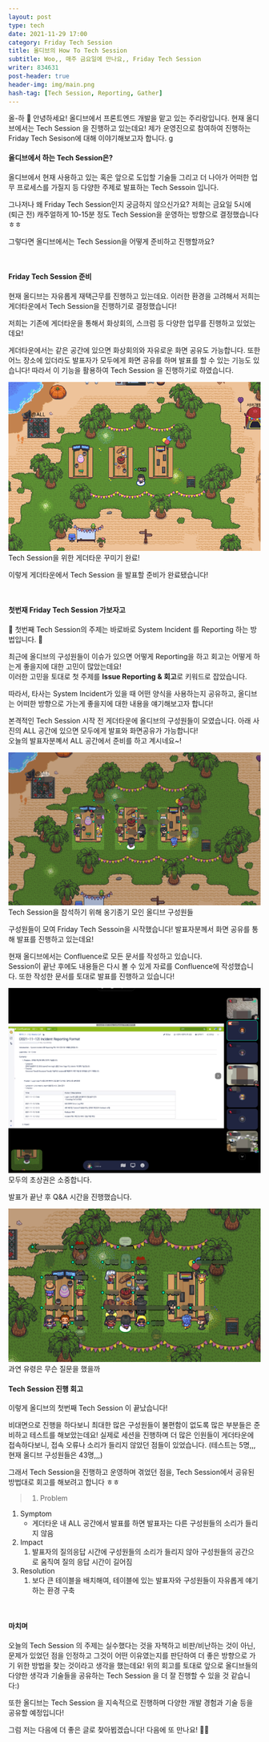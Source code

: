 ```yaml
---
layout: post
type: tech
date: 2021-11-29 17:00
category: Friday Tech Session
title: 올디브의 How To Tech Session
subtitle: Woo,, 매주 금요일에 만나요,, Friday Tech Session
writer: 834631
post-header: true
header-img: img/main.png
hash-tag: [Tech Session, Reporting, Gather]
---
```


올-하 💚 안녕하세요! 올디브에서 프론트엔드 개발을 맡고 있는 주리랑입니다. 현재 올디브에서는 Tech Session 을 진행하고 있는데요! 제가 운영진으로 참여하여 진행하는
Friday Tech Sesison에 대해  이야기해보고자 합니다.
  g
<br/>

#### 올디브에서 하는 Tech Session은?
올디브에서 현재 사용하고 있는 혹은 앞으로 도입할 기술들 그리고 더 나아가 어떠한 업무 프로세스를 가질지 등 다양한 주제로 발표하는 Tech Sessoin 입니다.

그나저나 왜 Friday Tech Session인지 궁금하지 않으신가요? 저희는 금요일 5시에 (퇴근 전) 캐주얼하게 10-15분 정도 Tech Session을 운영하는 방향으로 결정했습니다 ㅎㅎ

그렇다면 올디브에서는 Tech Session을 어떻게 준비하고 진행할까요?

<br/>

#### Friday Tech Session 준비 
현재 올디브는 자유롭게 재택근무를 진행하고 있는데요. 이러한 환경을 고려해서 저희는 게더타운에서 Tech Session을 진행하기로 결정했습니다!

저희는 기존에 게더타운을 통해서 화상회의, 스크럼 등 다양한 업무를 진행하고 있었는데요!

게더타운에서는 같은 공간에 있으면 화상회의와 자유로운 화면 공유도 가능합니다. 또한 어느 장소에 있더라도 발표자가 모두에게 화면 공유를 하며 발표를 할 수 있는 기능도 있습니다!
따라서 이 기능을 활용하여 Tech Session 을 진행하기로 하였습니다.

<img src="img/01.png" />
<figcaption>Tech Session을 위한 게더타운 꾸미기 완료!</figcaption>

이렇게 게더타운에서 Tech Session 을 발표할 준비가 완료됐습니다! 

<br/>

#### 첫번재 Friday Tech Session 가보자고
🎉 첫번째 Tech Session의 주제는 바로바로 System Incident 를 Reporting 하는 방법입니다. 🎉

최근에 올디브의 구성원들이 이슈가 있으면 어떻게 Reporting을 하고 회고는 어떻게 하는게 좋을지에 대한 고민이 많았는데요!<br/>
이러한 고민을 토대로 첫 주제를 <b>Issue Reporting & 회고</b>로 키워드로 잡았습니다.

따라서, 타사는 System Incident가 있을 때 어떤 양식을 사용하는지 공유하고, 올디브는 어떠한 방향으로 가는게 좋을지에 대한 내용을 얘기해보고자 합니다!

본격적인 Tech Session 시작 전 게더타운에 올디브의 구성원들이 모였습니다. 아래 사진의 ALL 공간에 있으면 모두에게 발표와 화면공유가 가능합니다! <br/>
오늘의 발표자분꼐서 ALL 공간에서 준비를 하고 계시네요~!


<img src="img/02.png" />
<figcaption>Tech Session을 참석하기 위해 옹기종기 모인 올디브 구성원들</figcaption>

구성원들이 모여 Friday Tech Sessoin을 시작했습니다! 발표자분께서 화면 공유를 통해 발표를 진행하고 있는데요!

현재 올디브에서는 Confluence로 모든 문서를 작성하고 있습니다. <br/>Session이 끝난 후에도 내용들은 다시 볼 수 있게 자료를 Confluence에 작성했습니다.
또한 작성한 문서를 토대로 발표를 진행하고 있습니다!

<img src="img/03.png" />
<figcaption>모두의 초상권은 소중합니다.</figcaption>

발표가 끝난 후 Q&A 시간을 진행했습니다. 

<img src="img/04.png" />
<figcaption>과연 유령은 무슨 질문을 했을까</figcaption>


#### Tech Session 진행 회고
이렇게 올디브의 첫번째 Tech Session 이 끝났습니다! 

비대면으로 진행을 하다보니 최대한 많은 구성원들이 불편함이 없도록 많은 부분들은 준비하고 테스트를 해보았는데요! 
실제로 세션을 진행하며 더 많은 인원들이 게더타운에 접속하다보니, 접속 오류나 소리가 들리지 않았던 점들이 있었습니다.
(테스트는 5명,,, 현재 올디브 구성원들은 43명,,,)

그래서 Tech Session을 진행하고 운영하며 겪었던 점을, Tech Session에서 공유된 방법대로 회고를 해보려고 합니다 ㅎㅎ

>1. Problem
   1. Symptom
      - 게더타운 내 ALL 공간에서 발표를 하면 발표자는 다른 구성원들의 소리가 들리지 않음
2. Impact
   1. 발표자의 질의응답 시간에 구성원들의 소리가 들리지 않아 구성원들의 공간으로 움직여 질의 응답 시간이 길어짐
3. Resolution
   1. 보다 큰 테이블을 배치해여, 테이블에 있는 발표자와 구성원들이 자유롭게 얘기하는 환경 구축

<br/>

#### 마치며
오늘의 Tech Session 의 주제는 실수했다는 것을 자책하고 비판/비난하는 것이 아닌, 
문제가 있었던 점을 인정하고 그것이 어떤 이유였는지를 판단하여 더 좋은 방향으로 가기 위한 방법을 찾는 것이라고 생각을 했는데요! 위의 회고를 토대로 앞으로 올디브들의 다양한 생각과 기술들을 공유하는 Tech Session 을 더 잘 진행할 수 있을 것 같습니다:) <br/>

또한 올디브는 Tech Session 을 지속적으로 진행하며 다양한 개발 경험과 기술 등을 공유할 예정입니다!


그럼 저는 다음에 더 좋은 글로 찾아뵙겠습니다! 다음에 또 만나요! 💚💚